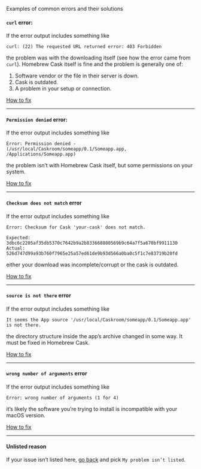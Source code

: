 Examples of common errors and their solutions

#### `curl` error:

If the error output includes something like

```
curl: (22) The requested URL returned error: 403 Forbidden
```

the problem was with the downloading itself (see how the error came from `curl`). Homebrew Cask itself is fine and the problem is generally one of:

1. Software vendor or the file in their server is down.
2. Cask is outdated.
3. A problem in your setup or connection.

[How to fix](https://docs.brew.sh/Common-Issues#cask--curl-error)

---

#### `Permission denied` error:

If the error output includes something like

```
Error: Permission denied - (/usr/local/Caskroom/someapp/0.1/Someapp.app, /Applications/Someapp.app)
```

the problem isn’t with Homebrew Cask itself, but some permissions on your system.

[How to fix](https://docs.brew.sh/Common-Issues#cask--permission-denied)

---

#### `Checksum does not match` error

If the error output includes something like

```
Error: Checksum for Cask 'your-cask' does not match.

Expected: 3dbc6c2205af35db5370c7642b9a2b833668880569b9c64a7f5a670bf9911130
Actual: 526d747d99a93b760f7965e25a57ed61de9b93d566a0ba0c5f1c7e83719b20fd
```

either your download was incomplete/corrupt or the cask is outdated.

[How to fix](https://docs.brew.sh/Common-Issues#cask--checksum-does-not-match)

---

#### `source is not there` error

If the error output includes something like

```
It seems the App source '/usr/local/Caskroom/someapp/0.1/Someapp.app' is not there.
```

the directory structure inside the app’s archive changed in some way. It must be fixed in Homebrew Cask.

[How to fix](https://docs.brew.sh/Common-Issues#cask---source-is-not-there)

---

#### `wrong number of arguments` error

If the error output includes something like

```
Error: wrong number of arguments (1 for 4)
```

it’s likely the software you’re trying to install is incompatible with your macOS version.

[How to fix](https://docs.brew.sh/Common-Issues#cask---wrong-number-of-arguments)

---

#### Unlisted reason

If your issue isn’t listed here, [go back](https://github.com/Homebrew/homebrew-cask/blob/HEAD/README.md#reporting-bugs) and pick `My problem isn’t listed`.
